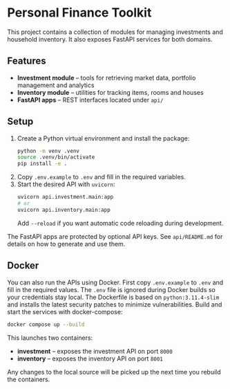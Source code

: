# Personal Finance Toolkit

This project contains a collection of modules for managing investments and household inventory. It also exposes FastAPI services for both domains.

## Features

- **Investment module** – tools for retrieving market data, portfolio management and analytics
- **Inventory module** – utilities for tracking items, rooms and houses
- **FastAPI apps** – REST interfaces located under `api/`

## Setup

1. Create a Python virtual environment and install the package:
   ```bash
   python -m venv .venv
   source .venv/bin/activate
   pip install -e .
   ```
2. Copy `.env.example` to `.env` and fill in the required variables.
3. Start the desired API with `uvicorn`:
   ```bash
   uvicorn api.investment.main:app
   # or
   uvicorn api.inventory.main:app
   ```
   Add `--reload` if you want automatic code reloading during development.

The FastAPI apps are protected by optional API keys. See `api/README.md` for details on how to generate and use them.

## Docker

You can also run the APIs using Docker. First copy `.env.example` to `.env` and fill
in the required values. The `.env` file is ignored during Docker builds so your
credentials stay local. The Dockerfile is based on `python:3.11.4-slim` and
installs the latest security patches to minimize vulnerabilities. Build and start the services with
docker-compose:

```bash
docker compose up --build
```

This launches two containers:

- **investment** – exposes the investment API on port `8000`
- **inventory** – exposes the inventory API on port `8001`

Any changes to the local source will be picked up the next time you rebuild the
containers.
